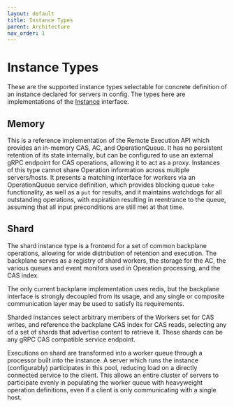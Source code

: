 ```yaml
---
layout: default
title: Instance Types
parent: Architecture
nav_order: 1
---
```


# Instance Types

These are the supported instance types selectable for concrete definition of an instance declared for servers in config. The types here are implementations of the [Instance](https://github.com/bazelbuild/bazel-buildfarm/blob/main/src/main/java/build/buildfarm/instance/Instance.java) interface.

## Memory

This is a reference implementation of the Remote Execution API which provides an in-memory CAS, AC, and OperationQueue. It has no persistent retention of its state internally, but can be configured to use an external gRPC endpoint for CAS operations, allowing it to act as a proxy. Instances of this type cannot share Operation information across multiple servers/hosts. It presents a matching interface for workers via an OperationQueue service definition, which provides blocking queue `take` functionality, as well as a `put` for results, and it maintains watchdogs for all outstanding operations, with expiration resulting in reentrance to the queue, assuming that all input preconditions are still met at that time.

## Shard

The shard instance type is a frontend for a set of common backplane operations, allowing for wide distribution of retention and execution. The backplane serves as a registry of shard workers, the storage for the AC, the various queues and event monitors used in Operation processing, and the CAS index.

The only current backplane implementation uses redis, but the backplane interface is strongly decoupled from its usage, and any single or composite communication layer may be used to satisfy its requirements.

Sharded instances select arbitrary members of the Workers set for CAS writes, and reference the backplane CAS index for CAS reads, selecting any of a set of shards that advertise content to retrieve it. These shards can be any gRPC CAS compatible service endpoint.

Executions on shard are transformed into a worker queue through a processor built into the instance. A server which runs the instance (configurably) participates in this pool, reducing load on a directly connected service to the client. This allows an entire cluster of servers to participate evenly in populating the worker queue with heavyweight operation definitions, even if a client is only communicating with a single host.